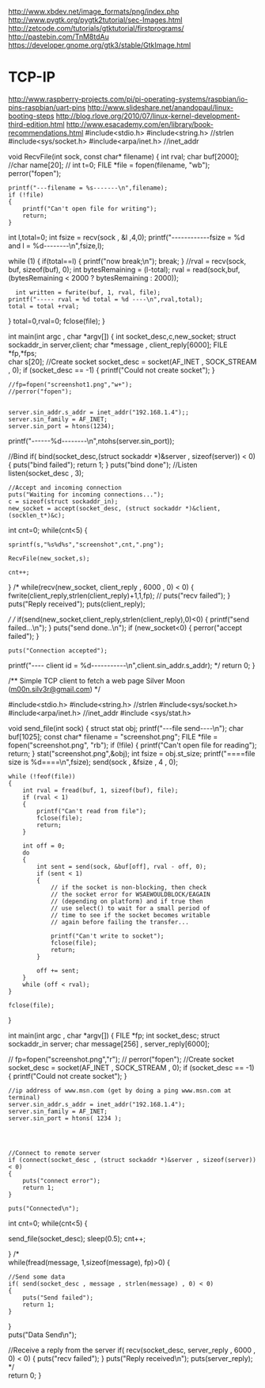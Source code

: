 http://www.xbdev.net/image_formats/png/index.php
http://www.pygtk.org/pygtk2tutorial/sec-Images.html
http://zetcode.com/tutorials/gtktutorial/firstprograms/
http://pastebin.com/TnM8tdAu
https://developer.gnome.org/gtk3/stable/GtkImage.html
# TCP-IP
http://www.raspberry-projects.com/pi/pi-operating-systems/raspbian/io-pins-raspbian/uart-pins
http://www.slideshare.net/anandopaul/linux-booting-steps
http://blog.rlove.org/2010/07/linux-kernel-development-third-edition.html
http://www.esacademy.com/en/library/book-recommendations.html
#include<stdio.h>
#include<string.h>    //strlen
#include<sys/socket.h>
#include<arpa/inet.h> //inet_addr
 
void RecvFile(int sock, const char* filename) 
{ 
    int rval; 
    char buf[2000]; 
    //char name[20];
  //  int t=0;
    FILE *file = fopen(filename, "wb"); 
	perror("fopen");

	printf("---filename = %s-------\n",filename);
    if (!file)
    {
        printf("Can't open file for writing");
        return;
    }
int l,total=0;
int fsize = recv(sock , &l ,4,0);
printf("------------fsize = %d and  l = %d--------\n",fsize,l);

   while (1)
    {
	if(total==l)
	{
		printf("now break;\n");
		break;
	}
        //rval = recv(sock, buf, sizeof(buf), 0);
		int bytesRemaining = (l-total);
	rval = read(sock,buf, (bytesRemaining < 2000 ? bytesRemaining : 2000));
	
      int written = fwrite(buf, 1, rval, file);
	printf("----- rval = %d total = %d ----\n",rval,total);
	total = total +rval;
   } 
total=0,rval=0;
    fclose(file); 
} 


int main(int argc , char *argv[])
{
    int socket_desc,c,new_socket;
    struct sockaddr_in server,client;
    char *message , client_reply[6000];
   FILE *fp,*fps;  
	char s[20];
    //Create socket
    socket_desc = socket(AF_INET , SOCK_STREAM , 0);
    if (socket_desc == -1)
    {
        printf("Could not create socket");
    }
	
	

	//fp=fopen("screenshot1.png","w+");
	//perror("fopen");

    
    server.sin_addr.s_addr = inet_addr("192.168.1.4");;
    server.sin_family = AF_INET;
    server.sin_port = htons(1234);
printf("------%d--------\n",ntohs(server.sin_port));

//Bind
if( bind(socket_desc,(struct sockaddr *)&server , sizeof(server)) < 0)
{
    puts("bind failed");
    return 1;
}
puts("bind done");
//Listen
    listen(socket_desc , 3);
     
    //Accept and incoming connection
    puts("Waiting for incoming connections...");
    c = sizeof(struct sockaddr_in);
    new_socket = accept(socket_desc, (struct sockaddr *)&client, (socklen_t*)&c);
int cnt=0;
while(cnt<5)
{
	
	sprintf(s,"%s%d%s","screenshot",cnt,".png");
	
	RecvFile(new_socket,s);
	
	cnt++;
}
/*
   while(recv(new_socket, client_reply , 6000 , 0) < 0)
    {
	fwrite(client_reply,strlen(client_reply)+1,1,fp);
//        puts("recv failed");
    }
    puts("Reply received");
    puts(client_reply);

*/
/*
if(send(new_socket,client_reply,strlen(client_reply),0)<0)
{
printf("send failed...\n");
}
puts("send done..\n");
    if (new_socket<0)
    {
        perror("accept failed");
    }
     
    puts("Connection accepted");
 printf("---- client id = %d-----------\n",client.sin_addr.s_addr);
*/ 
   return 0;
}

 
 /**
    Simple TCP client to fetch a web page
    Silver Moon (m00n.silv3r@gmail.com)
*/
 
#include<stdio.h>
#include<string.h>    //strlen
#include<sys/socket.h>
#include<arpa/inet.h> //inet_addr
#include <sys/stat.h> 


void send_file(int sock) 
{ 
	struct stat obj;
printf("---file send----\n");
    char buf[1025]; 
    const char* filename = "screenshot.png"; 
	FILE *file = fopen("screenshot.png", "rb"); 
	if (!file)
	{
		printf("Can't open file for reading"); 
	        return;
	}
	stat("screenshot.png",&obj);
	int fsize = obj.st_size;
	printf("====file size is %d====\n",fsize);
send(sock , &fsize , 4 , 0);

    while (!feof(file)) 
    { 
        int rval = fread(buf, 1, sizeof(buf), file); 
        if (rval < 1)
        {
            printf("Can't read from file");
            fclose(file);
            return;
        }

        int off = 0;
        do
        {
            int sent = send(sock, &buf[off], rval - off, 0);
            if (sent < 1)
            {
                // if the socket is non-blocking, then check
                // the socket error for WSAEWOULDBLOCK/EAGAIN
                // (depending on platform) and if true then
                // use select() to wait for a small period of
                // time to see if the socket becomes writable
                // again before failing the transfer...

                printf("Can't write to socket");
                fclose(file);
                return;
            }

            off += sent;
        }
        while (off < rval);
    } 

    fclose(file);

}

int main(int argc , char *argv[])
{
	FILE *fp;
    int socket_desc;
    struct sockaddr_in server;
    char message[256] , server_reply[6000];
     

//	fp=fopen("screenshot.png","r");
//	perror("fopen");
    //Create socket
    socket_desc = socket(AF_INET , SOCK_STREAM , 0);
    if (socket_desc == -1)
    {
        printf("Could not create socket");
    }
     
    //ip address of www.msn.com (get by doing a ping www.msn.com at terminal)
    server.sin_addr.s_addr = inet_addr("192.168.1.4");
    server.sin_family = AF_INET;
    server.sin_port = htons( 1234 );
 
 
 
 
    //Connect to remote server
    if (connect(socket_desc , (struct sockaddr *)&server , sizeof(server)) < 0)
    {
        puts("connect error");
        return 1;
    }
     
    puts("Connected\n");

int cnt=0;
while(cnt<5)
{

send_file(socket_desc);
sleep(0.5);
cnt++;

}
/*     
while(fread(message, 1,sizeof(message), fp)>0)
{
 

    //Send some data
    if( send(socket_desc , message , strlen(message) , 0) < 0)
    {
        puts("Send failed");
        return 1;
    }
 
}     
   puts("Data Send\n");
 
   //Receive a reply from the server
    if( recv(socket_desc, server_reply , 6000 , 0) < 0)
    {
        puts("recv failed");
    }
    puts("Reply received\n");
    puts(server_reply);
 */    
    return 0;
}
